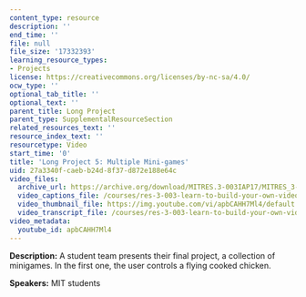 ```yaml
---
content_type: resource
description: ''
end_time: ''
file: null
file_size: '17332393'
learning_resource_types:
- Projects
license: https://creativecommons.org/licenses/by-nc-sa/4.0/
ocw_type: ''
optional_tab_title: ''
optional_text: ''
parent_title: Long Project
parent_type: SupplementalResourceSection
related_resources_text: ''
resource_index_text: ''
resourcetype: Video
start_time: '0'
title: 'Long Project 5: Multiple Mini-games'
uid: 27a3340f-caeb-b24d-8f37-d872e188e64c
video_files:
  archive_url: https://archive.org/download/MITRES.3-003IAP17/MITRES_3-003IAP17_Long_Project_05_300k.mp4
  video_captions_file: /courses/res-3-003-learn-to-build-your-own-videogame-with-the-unity-game-engine-and-microsoft-kinect-january-iap-2017/8b9dddc6c8705d36a263e4fea9852ed6_apbCAHH7Ml4.vtt
  video_thumbnail_file: https://img.youtube.com/vi/apbCAHH7Ml4/default.jpg
  video_transcript_file: /courses/res-3-003-learn-to-build-your-own-videogame-with-the-unity-game-engine-and-microsoft-kinect-january-iap-2017/12e8d4fe49deb16a7cf507043dbfbc90_apbCAHH7Ml4.pdf
video_metadata:
  youtube_id: apbCAHH7Ml4
---
```


**Description:** A student team presents their final project, a collection of minigames. In the first one, the user controls a flying cooked chicken.

**Speakers:** MIT students

